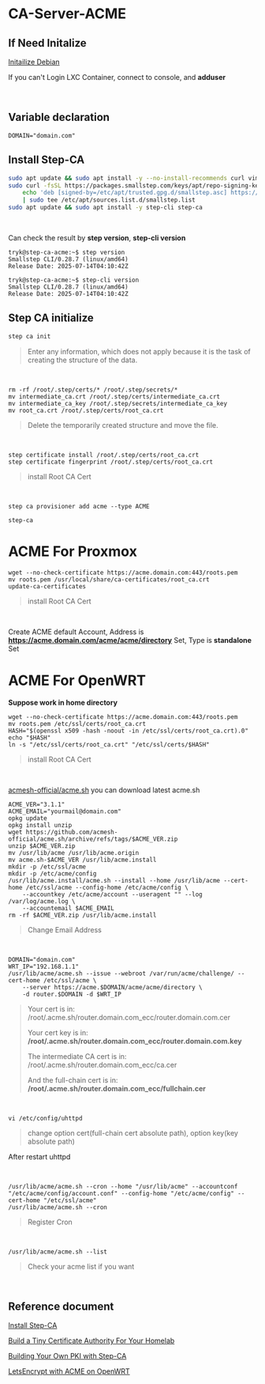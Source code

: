 # CA-Server-ACME
## If Need Initalize
[Initailize Debian](https://github.com/gitryk/homelab/blob/main/Build/Initialize/Debian.md)

If you can't Login LXC Container, connect to console, and **adduser**

&nbsp;

## Variable declaration
```shell
DOMAIN="domain.com"
```

## Install Step-CA
```sh
sudo apt update && sudo apt install -y --no-install-recommends curl vim gpg ca-certificates
sudo curl -fsSL https://packages.smallstep.com/keys/apt/repo-signing-key.gpg -o /etc/apt/trusted.gpg.d/smallstep.asc && \
    echo 'deb [signed-by=/etc/apt/trusted.gpg.d/smallstep.asc] https://packages.smallstep.com/stable/debian debs main' \
    | sudo tee /etc/apt/sources.list.d/smallstep.list
sudo apt update && sudo apt install -y step-cli step-ca
```
&nbsp;

Can check the result by **step version**, **step-cli version**

```
tryk@step-ca-acme:~$ step version
Smallstep CLI/0.28.7 (linux/amd64)
Release Date: 2025-07-14T04:10:42Z

tryk@step-ca-acme:~$ step-cli version
Smallstep CLI/0.28.7 (linux/amd64)
Release Date: 2025-07-14T04:10:42Z
```

## Step CA initialize
```sh
step ca init
```
> Enter any information, which does not apply because it is the task of creating the structure of the data.

&nbsp;

```
rm -rf /root/.step/certs/* /root/.step/secrets/*
mv intermediate_ca.crt /root/.step/certs/intermediate_ca.crt
mv intermediate_ca_key /root/.step/secrets/intermediate_ca_key
mv root_ca.crt /root/.step/certs/root_ca.crt
```
> Delete the temporarily created structure and move the file.

&nbsp;

```
step certificate install /root/.step/certs/root_ca.crt
step certificate fingerprint /root/.step/certs/root_ca.crt
```
> install Root CA Cert

&nbsp;

```
step ca provisioner add acme --type ACME
```

```
step-ca
```

# ACME For Proxmox
```
wget --no-check-certificate https://acme.domain.com:443/roots.pem
mv roots.pem /usr/local/share/ca-certificates/root_ca.crt
update-ca-certificates
```
> install Root CA Cert

&nbsp;

Create ACME default Account, Address is **https://acme.domain.com/acme/acme/directory** Set, Type is **standalone** Set

# ACME For OpenWRT

**Suppose work in home directory**

```
wget --no-check-certificate https://acme.domain.com:443/roots.pem
mv roots.pem /etc/ssl/certs/root_ca.crt
HASH="$(openssl x509 -hash -noout -in /etc/ssl/certs/root_ca.crt).0" 
echo "$HASH"
ln -s "/etc/ssl/certs/root_ca.crt" "/etc/ssl/certs/$HASH"
```
> install Root CA Cert

&nbsp;

[acmesh-official/acme.sh](https://github.com/acmesh-official/acme.sh) you can download latest acme.sh

```
ACME_VER="3.1.1"
ACME_EMAIL="yourmail@domain.com"
opkg update
opkg install unzip
wget https://github.com/acmesh-official/acme.sh/archive/refs/tags/$ACME_VER.zip
unzip $ACME_VER.zip
mv /usr/lib/acme /usr/lib/acme.origin
mv acme.sh-$ACME_VER /usr/lib/acme.install
mkdir -p /etc/ssl/acme
mkdir -p /etc/acme/config
/usr/lib/acme.install/acme.sh --install --home /usr/lib/acme --cert-home /etc/ssl/acme --config-home /etc/acme/config \
    --accountkey /etc/acme/account --useragent "" --log /var/log/acme.log \
    --accountemail $ACME_EMAIL
rm -rf $ACME_VER.zip /usr/lib/acme.install
```
> Change Email Address

&nbsp;

```
DOMAIN="domain.com"
WRT_IP="192.168.1.1"
/usr/lib/acme/acme.sh --issue --webroot /var/run/acme/challenge/ --cert-home /etc/ssl/acme \
    --server https://acme.$DOMAIN/acme/acme/directory \
    -d router.$DOMAIN -d $WRT_IP
```
> Your cert is in: /root/.acme.sh/router.domain.com_ecc/router.domain.com.cer
> 
> Your cert key is in: **/root/.acme.sh/router.domain.com_ecc/router.domain.com.key**
> 
> The intermediate CA cert is in: /root/.acme.sh/router.domain.com_ecc/ca.cer
> 
> And the full-chain cert is in: **/root/.acme.sh/router.domain.com_ecc/fullchain.cer**

&nbsp;

```
vi /etc/config/uhttpd
```
> change option cert(full-chain cert absolute path), option key(key absolute path)

After restart uhttpd

&nbsp;

```
/usr/lib/acme/acme.sh --cron --home "/usr/lib/acme" --accountconf "/etc/acme/config/account.conf" --config-home "/etc/acme/config" --cert-home "/etc/ssl/acme"
/usr/lib/acme/acme.sh --cron
```
> Register Cron

&nbsp;

```
/usr/lib/acme/acme.sh --list
```
> Check your acme list if you want

&nbsp;

## Reference document
[Install Step-CA](https://smallstep.com/docs/step-ca/installation/#debianubuntu)

[Build a Tiny Certificate Authority For Your Homelab](https://smallstep.com/blog/build-a-tiny-ca-with-raspberry-pi-yubikey/)

[Building Your Own PKI with Step-CA](https://gyptazy.com/building-your-own-pki-with-step-ca-from-root-ca-to-proxmox-integration-with-acme/)

[LetsEncrypt with ACME on OpenWRT](https://wiki.terrabase.info/wiki/LetsEncrypt_with_ACME_on_OpenWRT)
